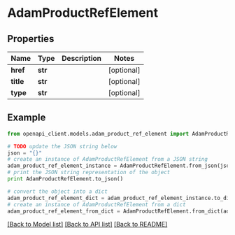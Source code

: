 # AdamProductRefElement


## Properties
Name | Type | Description | Notes
------------ | ------------- | ------------- | -------------
**href** | **str** |  | [optional] 
**title** | **str** |  | [optional] 
**type** | **str** |  | [optional] 

## Example

```python
from openapi_client.models.adam_product_ref_element import AdamProductRefElement

# TODO update the JSON string below
json = "{}"
# create an instance of AdamProductRefElement from a JSON string
adam_product_ref_element_instance = AdamProductRefElement.from_json(json)
# print the JSON string representation of the object
print AdamProductRefElement.to_json()

# convert the object into a dict
adam_product_ref_element_dict = adam_product_ref_element_instance.to_dict()
# create an instance of AdamProductRefElement from a dict
adam_product_ref_element_from_dict = AdamProductRefElement.from_dict(adam_product_ref_element_dict)
```
[[Back to Model list]](../README.md#documentation-for-models) [[Back to API list]](../README.md#documentation-for-api-endpoints) [[Back to README]](../README.md)


